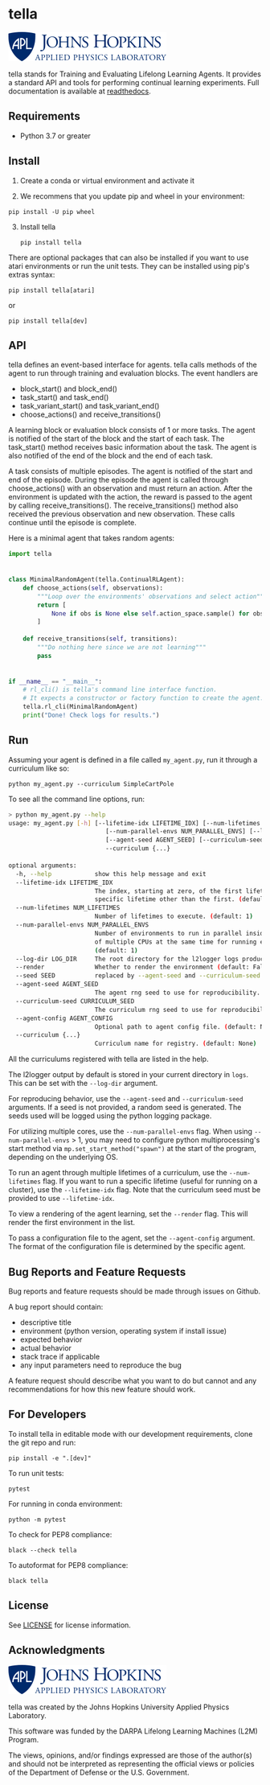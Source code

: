 tella
===========

![apl logo](apl_small_logo.png)

tella stands for Training and Evaluating Lifelong Learning Agents.
It provides a standard API and tools for performing continual learning experiments.
Full documentation is available at [readthedocs](https://tella.readthedocs.io/).

Requirements
----------------
* Python 3.7 or greater

Install
-------------
1. Create a conda or virtual environment and activate it

2. We recommens that you update pip and wheel in your environment:
  ```
  pip install -U pip wheel
  ```
3. Install tella
   ```
   pip install tella
   ```

There are optional packages that can also be installed if you want
to use atari environments or run the unit tests.
They can be installed using pip's extras syntax:
```
pip install tella[atari]
```
or
```
pip install tella[dev]
```


API
-------------
tella defines an event-based interface for agents.
tella calls methods of the agent to run through training and evaluation blocks.
The event handlers are
 * block_start() and block_end()
 * task_start() and task_end()
 * task_variant_start() and task_variant_end()
 * choose_actions() and receive_transitions()

A learning block or evaluation block consists of 1 or more tasks.
The agent is notified of the start of the block and the start of each task.
The task_start() method receives basic information about the task.
The agent is also notified of the end of the block and the end of each task.

A task consists of multiple episodes.
The agent is notified of the start and end of the episode.
During the episode the agent is called through choose_actions() with an observation and must return an action.
After the environment is updated with the action, the reward is passed to the agent by calling receive_transitions().
The receive_transitions() method also received the previous observation and new observation.
These calls continue until the episode is complete.

Here is a minimal agent that takes random agents:
```python
import tella


class MinimalRandomAgent(tella.ContinualRLAgent):
    def choose_actions(self, observations):
        """Loop over the environments' observations and select action"""
        return [
            None if obs is None else self.action_space.sample() for obs in observations
        ]

    def receive_transitions(self, transitions):
        """Do nothing here since we are not learning"""
        pass


if __name__ == "__main__":
    # rl_cli() is tella's command line interface function.
    # It expects a constructor or factory function to create the agent.
    tella.rl_cli(MinimalRandomAgent)
    print("Done! Check logs for results.")
```


Run
-------------
Assuming your agent is defined in a file called `my_agent.py`,
run it through a curriculum like so:
```
python my_agent.py --curriculum SimpleCartPole
```

To see all the command line options, run:
```bash
> python my_agent.py --help
usage: my_agent.py [-h] [--lifetime-idx LIFETIME_IDX] [--num-lifetimes NUM_LIFETIMES]
                           [--num-parallel-envs NUM_PARALLEL_ENVS] [--log-dir LOG_DIR] [--render] [--seed SEED]
                           [--agent-seed AGENT_SEED] [--curriculum-seed CURRICULUM_SEED] [--agent-config AGENT_CONFIG]
                           --curriculum {...}

optional arguments:
  -h, --help            show this help message and exit
  --lifetime-idx LIFETIME_IDX
                        The index, starting at zero, of the first lifetime to run. Use this to skip lifetimes or run a
                        specific lifetime other than the first. (default: 0)
  --num-lifetimes NUM_LIFETIMES
                        Number of lifetimes to execute. (default: 1)
  --num-parallel-envs NUM_PARALLEL_ENVS
                        Number of environments to run in parallel inside of task variant blocks. This enables the use
                        of multiple CPUs at the same time for running environment logic, via vectorized environments.
                        (default: 1)
  --log-dir LOG_DIR     The root directory for the l2logger logs produced. (default: ./logs)
  --render              Whether to render the environment (default: False)
  --seed SEED           replaced by --agent-seed and --curriculum-seed (default: None)
  --agent-seed AGENT_SEED
                        The agent rng seed to use for reproducibility. (default: None)
  --curriculum-seed CURRICULUM_SEED
                        The curriculum rng seed to use for reproducibility. (default: None)
  --agent-config AGENT_CONFIG
                        Optional path to agent config file. (default: None)
  --curriculum {...}
                        Curriculum name for registry. (default: None)
```
All the curriculums registered with tella are listed in the help.

The l2logger output by default is stored in your current directory in `logs`.
This can be set with the `--log-dir` argument.

For reproducing behavior, use the `--agent-seed`  and `--curriculum-seed` arguments.
If a seed is not provided, a random seed is generated.
The seeds used will be logged using the python logging package.

For utilizing multiple cores, use the `--num-parallel-envs` flag.
When using `--num-parallel-envs` > 1, you may need to configure
python multiprocessing's start method via `mp.set_start_method("spawn")`
at the start of the program, depending on the underlying OS.

To run an agent through multiple lifetimes of a curriculum, use the `--num-lifetimes`
flag. If you want to run a specific lifetime (useful for running on a cluster),
use the `--lifetime-idx` flag. Note that the curriculum seed must be provided to use `--lifetime-idx`.

To view a rendering of the agent learning, set the `--render` flag.
This will render the first environment in the list.

To pass a configuration file to the agent, set the `--agent-config` argument.
The format of the configuration file is determined by the specific agent.


Bug Reports and Feature Requests
---------------------------------
Bug reports and feature requests should be made through issues on Github.

A bug report should contain:
 * descriptive title
 * environment (python version, operating system if install issue)
 * expected behavior
 * actual behavior
 * stack trace if applicable
 * any input parameters need to reproduce the bug

A feature request should describe what you want to do but cannot
and any recommendations for how this new feature should work.


For Developers
----------------
To install tella in editable mode with our development requirements,
clone the git repo and run:
```
pip install -e ".[dev]"
```

To run unit tests:
```
pytest
```
For running in conda environment:
```
python -m pytest 
```

To check for PEP8 compliance:
```
black --check tella
```

To autoformat for PEP8 compliance:
```
black tella
```

License
-------

See [LICENSE](LICENSE) for license information.

Acknowledgments
----------------
![APL logo](https://raw.githubusercontent.com/lifelong-learning-systems/tella/master/apl_small_logo.png)

tella was created by the Johns Hopkins University Applied Physics Laboratory.

This software was funded by the DARPA Lifelong Learning Machines (L2M) Program.

The views, opinions, and/or findings expressed are those of the author(s) and should not be interpreted as representing the official views or policies of the Department of Defense or the U.S. Government.
